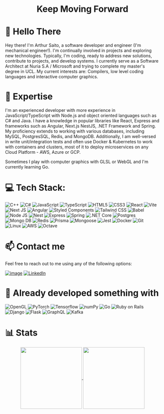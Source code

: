 <h1 align="center">Keep Moving Forward</h1>

# 👋  Hello There
Hey there! I'm Arthur Saito, a software developer and engineer (I'm mechanical engineer!). I'm continually involved in projects and exploring new technologies. Typically, I'm coding, ready to address new solutions, contribute to projects, and develop systems. I currently serve as a Software Architect at Nuria S.A / Microsoft and trying to complete my master's degree in UCL.
My current interests are: Compilers, low level coding languages and interactive computer graphics.

# 🚀 Expertise 
I'm an experienced developer with more experience in JavaScript/TypeScript with Node.js and object oriented languages such as C# and Java. I have a knowledge in popular libraries like React, Express and frameworks such as Angular, Next.js NestJS, .NET Framework and Spring. My proficiency extends to working with various databases, including MySQL, PostgresSQL, Redis, and MongoDB. Additionally, I am well-versed in write unit/integration tests and often use Docker & Kubernetes to work with containers and clusters, most of it to deploy microservices on any Cloud Platform - AWS, Azure or GCP.

Sometimes I play with computer graphics with GLSL or WebGL and I'm currently learning Go.

# 💻 Tech Stack:
![C++](https://img.shields.io/badge/C++-00599C.svg?style=for-the-badge&logo=C++&logoColor=white)
![C#](https://img.shields.io/badge/C%23-239120?style=for-the-badge&logo=c-sharp&logoColor=white)
![JavaScript](https://img.shields.io/badge/javascript-%23323330.svg?style=for-the-badge&logo=javascript&logoColor=%23F7DF1E) 
![TypeScript](https://img.shields.io/badge/typescript-%23007ACC.svg?style=for-the-badge&logo=typescript&logoColor=white) 
![HTML5](https://img.shields.io/badge/html5-%23E34F26.svg?style=for-the-badge&logo=html5&logoColor=white) 
![CSS3](https://img.shields.io/badge/css3-%231572B6.svg?style=for-the-badge&logo=css3&logoColor=white) 
![React](https://img.shields.io/badge/react-%2320232a.svg?style=for-the-badge&logo=react&logoColor=%2361DAFB) 
![Vite](https://img.shields.io/badge/Vite-B73BFE?style=for-the-badge&logo=vite&logoColor=FFD62E)
![Next JS](https://img.shields.io/badge/Next-black?style=for-the-badge&logo=next.js&logoColor=white) 
![Angular](https://img.shields.io/badge/Angular-DD0031?style=for-the-badge&logo=angular&logoColor=white) 
![Styled Components](https://img.shields.io/badge/styled--components-DB7093?style=for-the-badge&logo=styled-components&logoColor=white) 
![Tailwind CSS](https://img.shields.io/badge/Tailwind_CSS-38B2AC?style=for-the-badge&logo=tailwind-css&logoColor=white) 
![Babel](https://img.shields.io/badge/Babel-F9DC3e?style=for-the-badge&logo=babel&logoColor=black) 
![Node JS](https://img.shields.io/badge/Node.js-43853D?style=for-the-badge&logo=node.js&logoColor=white) 
![Nest](https://img.shields.io/badge/NestJS-E0234E.svg?style=for-the-badge&logo=NestJS&logoColor=white)
![Express](https://img.shields.io/badge/Express.js-404D59?style=for-the-badge) 
![Spring](https://img.shields.io/badge/Spring-6DB33F.svg?style=for-the-badge&logo=Spring&logoColor=white)
![.NET Core](	https://img.shields.io/badge/.NET-512BD4?style=for-the-badge&logo=dotnet&logoColor=white)
![Postgres](https://img.shields.io/badge/PostgreSQL-316192?style=for-the-badge&logo=postgresql&logoColor=white) 
![Mongo DB](https://img.shields.io/badge/MongoDB-4EA94B?style=for-the-badge&logo=mongodb&logoColor=white) 
![Redis](https://img.shields.io/badge/Redis-D9281A?style=for-the-badge&logo=redis&logoColor=white) 
![Prisma](https://img.shields.io/badge/Prisma-2D3748.svg?style=for-the-badge&logo=Prisma&logoColor=white)
![Mongoose](https://img.shields.io/badge/Mongoose-880000.svg?style=for-the-badge&logo=Mongoose&logoColor=white)
![Jest](https://img.shields.io/badge/Jest-C21325.svg?style=for-the-badge&logo=Jest&logoColor=white)
![Docker](https://img.shields.io/badge/Docker-2496ED?style=for-the-badge&logo=docker&logoColor=white) 
![Git](https://img.shields.io/badge/Git-E34F26?style=for-the-badge&logo=git&logoColor=white) 
![Linux](https://img.shields.io/badge/Linux-E34F26?style=for-the-badge&logo=linux&logoColor=black)
![AWS](https://img.shields.io/badge/Amazon%20AWS-232F3E.svg?style=for-the-badge&logo=Amazon-AWS&logoColor=white)
![Octave](https://img.shields.io/badge/Octave-0790C0.svg?style=for-the-badge&logo=Octave&logoColor=white)

# 📫 Contact me

Feel free to reach out to me using any of the following options:

[![image](https://img.shields.io/badge/Microsoft_Outlook-0078D4?style=for-the-badge&logo=microsoft-outlook&logoColor=white)](mailto:arthur-saito@outlook.com)
[![LinkedIn](https://img.shields.io/badge/-LinkedIn-blue?style=for-the-badge&logo=linkedin)](https://www.linkedin.com/in/arthur-saito-398488120/)

# 📖 Already developed something with

![OpenGL](https://img.shields.io/badge/OpenGL-5586A4.svg?style=for-the-badge&logo=OpenGL&logoColor=white) 
![PyTorch](https://img.shields.io/badge/PyTorch-EE4C2C.svg?style=for-the-badge&logo=PyTorch&logoColor=white) 
![Tensorflow](https://img.shields.io/badge/TensorFlow-FF6F00.svg?style=for-the-badge&logo=TensorFlow&logoColor=white)
![numPy](https://img.shields.io/badge/NumPy-013243.svg?style=for-the-badge&logo=NumPy&logoColor=white)
![Go](https://img.shields.io/badge/Go-00ADD8?style=for-the-badge&logo=go&logoColor=white)
![Ruby on Rails](https://img.shields.io/badge/Ruby_on_Rails-CC0000?style=for-the-badge&logo=ruby-on-rails&logoColor=white)
![Django](https://img.shields.io/badge/Django-092E20?style=for-the-badge&logo=django&logoColor=green)
![Flask](https://img.shields.io/badge/Flask-000000?style=for-the-badge&logo=flask&logoColor=white)
![GraphQL](https://img.shields.io/badge/GraphQl-E10098?style=for-the-badge&logo=graphql&logoColor=white)
![Kafka](https://img.shields.io/badge/Apache%20Kafka-231F20.svg?style=for-the-badge&logo=Apache-Kafka&logoColor=white)

# 📊 Stats
<section align="center">
 <a href="https://github.com/ArthurDotSaito">
  <img height=200 align="center" src="https://github-readme-stats-git-master-arthurdotsaito.vercel.app/api?username=ArthurDotSaito&theme=dracula&show_icons=true" />
</a>
<a href="https://github.com/ArthurDotSaito">
  <img height=200 align="center" src="https://github-readme-stats.vercel.app/api/top-langs/?username=ArthurDotSaito&hide=html&layout=compact&theme=dracula&langs_count=8&card_width=320" />
</a>
 
 
</section>
